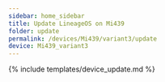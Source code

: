 ```yaml
---
sidebar: home_sidebar
title: Update LineageOS on Mi439
folder: update
permalink: /devices/Mi439/variant3/update
device: Mi439_variant3
---
```

{% include templates/device_update.md %}
